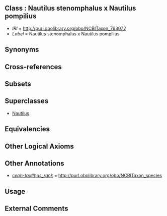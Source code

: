 
## Class : Nautilus stenomphalus x Nautilus pompilius

 * *IRI* = http://purl.obolibrary.org/obo/NCBITaxon_763072
 * *Label* = Nautilus stenomphalus x Nautilus pompilius

## Synonyms


## Cross-references


## Subsets


## Superclasses

 * [Nautilus](../../NCBITaxon/72/NCBITaxon_34572.md)

## Equivalencies


## Other Logical Axioms


## Other Annotations

 * *[ceph-tax#has_rank](../../ceph-tax#has/nk/ceph-tax#has_rank.md)* = http://purl.obolibrary.org/obo/NCBITaxon_species

## Usage


## External Comments

